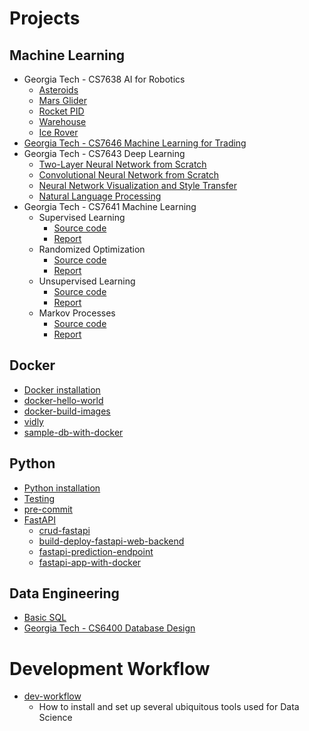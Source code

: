 # Projects

## Machine Learning
* Georgia Tech - CS7638 AI for Robotics
  * [Asteroids](https://github.com/francisco-camargo/cs7638-ai4r-p1-asteroids)
  * [Mars Glider](https://github.com/francisco-camargo/cs7638-ai4r-p2-marsglider)
  * [Rocket PID](https://github.com/francisco-camargo/cs7638-ai4r-p3-rocketpid)
  * [Warehouse](https://github.com/francisco-camargo/cs7638-ai4r-p4-warehouse)
  * [Ice Rover](https://github.com/francisco-camargo/cs7638-ai4r-p5-icerover)
* [Georgia Tech - CS7646 Machine Learning for Trading](https://github.com/francisco-camargo/cs7646-ml4t)
* Georgia Tech - CS7643 Deep Learning
  * [Two-Layer Neural Network from Scratch](https://github.com/francisco-camargo/cs7643-deep-learning-p1-nn-from-scratch)
  * [Convolutional Neural Network from Scratch](https://github.com/francisco-camargo/cs7643-deep-learning-p2-cnn-from-scratch)
  * [Neural Network Visualization and Style Transfer](https://github.com/francisco-camargo/cs7643-deep-learning-p3-nn-visualization-and-style-transfer)
  * [Natural Language Processing](https://github.com/francisco-camargo/cs7643-deep-learning-p4-nlp)
* Georgia Tech - CS7641 Machine Learning
  * Supervised Learning
    * [Source code](https://github.com/francisco-camargo/cs7641-machine-learning-p1-supervised-learning-src)
    * [Report](https://github.com/francisco-camargo/cs7641-machine-learning-p1-supervised-learning-report)
  * Randomized Optimization
    * [Source code](https://github.com/francisco-camargo/cs7641-machine-learning-p2-randomized-optimization-src)
    * [Report](https://github.com/francisco-camargo/cs7641-machine-learning-p2-randomized-optimization-report)
  * Unsupervised Learning
    * [Source code](https://github.com/francisco-camargo/cs7641-machine-learning-p3-unsupervised-learning-src)
    * [Report](https://github.com/francisco-camargo/cs7641-machine-learning-p3-unsupervised-learning-report)
  * Markov Processes
    * [Source code](https://github.com/francisco-camargo/cs7641-machine-learning-p4-markov-processes-src)
    * [Report](https://github.com/francisco-camargo/cs7641-machine-learning-p4-markov-processes-report)

## Docker
* [Docker installation](https://github.com/francisco-camargo/dev-workflow/blob/main/src/docker/README.md)
* [docker-hello-world](https://github.com/francisco-camargo/docker-hello-world.git)
* [docker-build-images](https://github.com/francisco-camargo/docker-build-images)
* [vidly](https://github.com/francisco-camargo/vidly)
* [sample-db-with-docker](https://github.com/francisco-camargo/sample-db-with-docker)

## Python
* [Python installation](src/python/README.md)
* [Testing](src/python/testing/README.md)
* [pre-commit](src/python/pre-commit/README.md)
* [FastAPI](fastapi/README.md)
  * [crud-fastapi](https://github.com/francisco-camargo/crud-fastapi)
  * [build-deploy-fastapi-web-backend](https://github.com/francisco-camargo/build-deploy-fastapi-web-backend)
  * [fastapi-prediction-endpoint](https://github.com/francisco-camargo/fastapi-prediction-endpoint)
  * [fastapi-app-with-docker](https://github.com/francisco-camargo/fastapi-app-with-docker)

## Data Engineering
* [Basic SQL](https://github.com/francisco-camargo/learn-sql)
* [Georgia Tech - CS6400 Database Design](https://github.com/francisco-camargo/cs6400-database-design-tradeplaza)

# Development Workflow
* [dev-workflow](https://github.com/francisco-camargo/dev-workflow)
  * How to install and set up several ubiquitous tools used for Data Science
